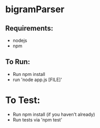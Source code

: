 # bigramParser

## Requirements:
* nodejs
* npm

## To Run:
* Run npm install
* run 'node app.js [FILE]'

# To Test:
* Run npm install (if you haven't already)
* Run tests via 'npm test'
